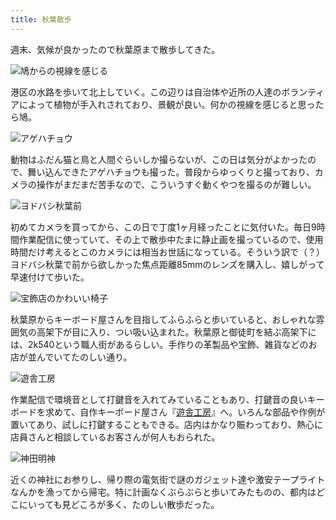 ```yaml
---
title: 秋葉散歩
---
```

週末、気候が良かったので秋葉原まで散歩してきた。

![](https://lh5.googleusercontent.com/Zt6QPBL-cLSCMLx2FKq9__TUV53mu14DpNku4fyYJU4h6jofcYmsMMynKNFuITw4mHRAZ_3SNp9C1ZUcx0KHO3MA5ZzfTYsdG0lmug5oxUBXIWnNFp_aYuWp_hyvGc6YhDqu5XBOmsjoud88kQyepz4 "鳩からの視線を感じる")

港区の水路を歩いて北上していく。この辺りは自治体や近所の人達のボランティアによって植物が手入れされており、景観が良い。何かの視線を感じると思ったら鳩。

![](https://lh3.googleusercontent.com/Qnn5hgk52PpMex9e_al5RpNFjeFeIMRsPEoBKUvCrl8rBV9NWRe8Q3FE7oNeaDAFI27mCvGgTcYUDMdMMocx8966MrpIo8egeWoGtFVMtFKg1ozOTHEI0eFnQ8-YGu6r4st3olk7nGv4NC0ZiuMKWx8 "アゲハチョウ")

動物はふだん猫と鳥と人間ぐらいしか撮らないが、この日は気分がよかったので、舞い込んできたアゲハチョウも撮った。普段からゆっくりと撮っており、カメラの操作がまだまだ苦手なので、こういうすぐ動くやつを撮るのが難しい。

![](https://lh3.googleusercontent.com/9E0EquNd7KW8UEpoQ7OW70gW4z0-wSTnMKPqB2cdMAI0m5Zmj3Q-MgoOoneN9udSTVJMlLKc71llmm-WEzWkbRa8cvR-Rs0Yeea0ANPOnc3O5qDP-97wWWaf9hZ2RrOTMezDoDkNOpAyAx_KiVjK-sk "ヨドバシ秋葉前")

初めてカメラを買ってから、この日で丁度1ヶ月経ったことに気付いた。毎日9時間作業配信に使っていて、その上で散歩中たまに静止画を撮っているので、使用時間だけ考えるとこのカメラには相当お世話になっている。そういう訳で（？）ヨドバシ秋葉で前から欲しかった焦点距離85mmのレンズを購入し、嬉しがって早速付けて歩いた。

![](https://lh6.googleusercontent.com/oUebsQNszYk0w6Z1aKx4hloMmDnkfq9RxtEELiO_X97fgFu_9i2UAMT66Ts-PpT2plZxz7iUwHcu33K0JdUG7UVxM_Yxd-2rgI0ZM7xxY41kerWMBuTt1YAJnwAhQcq7Y6clOq9yJYoJQhxJkRLjgUQ "宝飾店のかわいい椅子")

秋葉原からキーボード屋さんを目指してふらふらと歩いていると、おしゃれな雰囲気の高架下が目に入り、つい吸い込まれた。秋葉原と御徒町を結ぶ高架下には、2k540という職人街があるらしい。手作りの革製品や宝飾、雑貨などのお店が並んでいてたのしい通り。

![](https://lh3.googleusercontent.com/OrLcg8HrUQV56GzRQnzXnsVC-v7_5P5zGiU-rpjA4kePN7d12mJ-Nul7Ckb_MBz3aLGjT-NN6jGsdzGGx036NK8OhPHyNxf4pJLTTeZE0-dG_DsEP896G7uL9L1IUfnE-HFZuiRM8n-3bOzmMf2VEK0 "遊舎工房")

作業配信で環境音として打鍵音を入れてみていることもあり、打鍵音の良いキーボードを求めて、自作キーボード屋さん『[遊舎工房](https://yushakobo.jp/)』へ。いろんな部品や作例が置いてあり、試しに打鍵することもできる。店内はかなり賑わっており、熱心に店員さんと相談しているお客さんが何人もおられた。

![](https://lh3.googleusercontent.com/4ghg9r-5yXDeuf9SRmj3x1NwsXPA3ILjpRs_j8szJu21Fm9fNAO0Z4O7CQ1dGAiPxkU3j-juS53d3igwrEwGV6lpXz-d2z3ZZFRpvZ0yqQIaOsWokkcB4iv5rm90uLR9AGx-2NpN-Dr5ppViEWwmpFA "神田明神")

近くの神社にお参りし、帰り際の電気街で謎のガジェット達や激安テープライトなんかを漁ってから帰宅。特に計画なくぶらぶらと歩いてみたものの、都内はどこにいっても見どころが多く、たのしい散歩だった。
